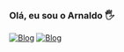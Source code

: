 ### Olá, eu sou o Arnaldo 🖐️
[![Blog](https://img.shields.io/badge/LinkedIn-0077B5?style=for-the-badge&logo=linkedin&logoColor=white)](www.linkedin.com/in/arnaldo-lima-23b325241)
[![Blog](https://img.shields.io/badge/Gmail-D14836?style=for-the-badge&logo=gmail&logoColor=white)](arnaldolima632@gmail.com)
